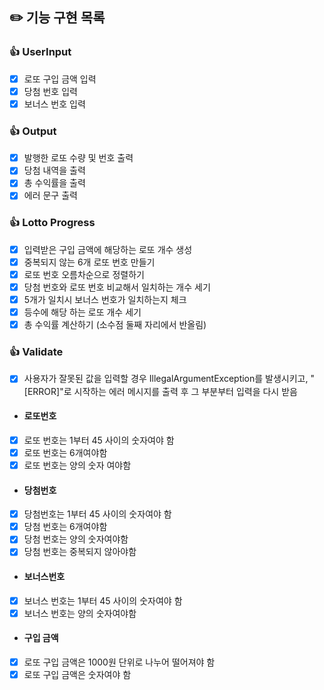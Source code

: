 ## ✏️ 기능 구현 목록

### 👍 UserInput

- [x] 로또 구입 금액 입력
- [x] 당첨 번호 입력
- [x] 보너스 번호 입력

### 👍 Output

- [x] 발행한 로또 수량 및 번호 출력
- [x] 당첨 내역을 출력
- [x] 총 수익률을 출력
- [x] 에러 문구 출력

### 👍 Lotto Progress

- [X] 입력받은 구입 금액에 해당하는 로또 개수 생성
- [x] 중복되지 않는 6개 로또 번호 만들기
- [x] 로또 번호 오름차순으로 정렬하기
- [x] 당첨 번호와 로또 번호 비교해서 일치하는 개수 세기
- [x] 5개가 일치시 보너스 번호가 일치하는지 체크
- [x] 등수에 해당 하는 로또 개수 세기
- [x] 총 수익률 계산하기 (소수점 둘째 자리에서 반올림)

### 👍 Validate

- [x] 사용자가 잘못된 값을 입력할 경우 IllegalArgumentException를 발생시키고, "[ERROR]"로 시작하는 에러 메시지를 출력 후 그 부분부터 입력을 다시 받음

- #### 로또번호
- [x] 로또 번호는 1부터 45 사이의 숫자여야 함
- [x] 로또 번호는 6개여야함
- [x] 로또 번호는 양의 숫자 여야함
-  #### 당첨번호
- [x] 당첨번호는 1부터 45 사이의 숫자여야 함
- [x] 당첨 번호는 6개여야함
- [x] 당첨 번호는 양의 숫자여야함
- [x] 당첨 번호는 중복되지 않아야함
-  #### 보너스번호
- [x] 보너스 번호는 1부터 45 사이의 숫자여야 함
- [x] 보너스 번호는 양의 숫자여야함
-  #### 구입 금액
- [X] 로또 구입 금액은 1000원 단위로 나누어 떨어져야 함
- [X] 로또 구입 금액은 숫자여야 함 